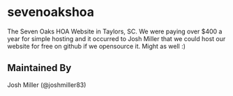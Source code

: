 # sevenoakshoa
The Seven Oaks HOA Website in Taylors, SC. We were paying over $400 a year for simple hosting and it occurred to Josh Miller that we could host our website for free on github if we opensource it. Might as well :)

## Maintained By
Josh Miller (@joshmiller83)
